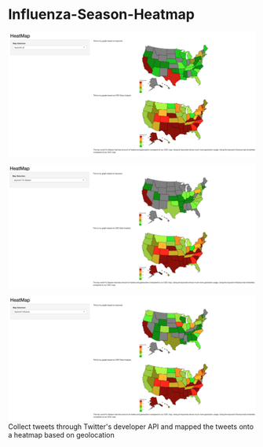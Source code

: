 # Influenza-Season-Heatmap

![Keyword : All](https://github.com/JonathanWong198/MapReduce-Model/blob/master/all.jpg)

![Keyword : Flu Season](https://github.com/JonathanWong198/MapReduce-Model/blob/master/Flu%20Season.jpg)

![Keyword : Influenza](https://github.com/JonathanWong198/MapReduce-Model/blob/master/Influenza.jpg)Collect tweets through Twitter's developer API and mapped the tweets onto a heatmap based on geolocation 

